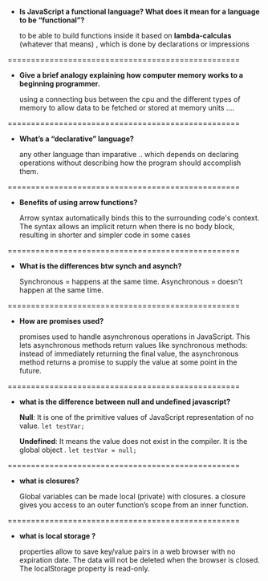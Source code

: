 - **Is JavaScript a functional language? What does it mean for a language to be “functional”?**

  to be able to build functions inside it based on **lambda-calculas** (whatever that means) , which is done by declarations or impressions

==================================================

- **Give a brief analogy explaining how computer memory works to a beginning programmer.**

  using a connecting bus between the cpu and the different types of memory to allow data to be fetched or stored at memory units ....

==================================================

- **What’s a “declarative” language?**

  any other language than imparative .. which depends on declaring operations without describing how the program should accomplish them.

==================================================

- **Benefits of using arrow functions?**

  Arrow syntax automatically binds this to the surrounding code's context. The syntax allows an implicit return when there is no body block, resulting in shorter and simpler code in some cases

==================================================

- **What is the differences btw synch and asynch?**

  Synchronous = happens at the same time. Asynchronous = doesn't happen at the same time.

==================================================

- **How are promises used?**

  promises used to handle asynchronous operations in JavaScript. This lets asynchronous methods return values like synchronous methods: instead of immediately returning the final value, the asynchronous method returns a promise to supply the value at some point in the future.

==================================================

- **what is the difference between null and undefined javascript?**

  **Null**: It is one of the primitive values of JavaScript representation of no value. `let testVar;`

  **Undefined**: It means the value does not exist in the compiler. It is the global object . `let testVar = null;`

==================================================

- **what is closures?**

  Global variables can be made local (private) with closures. a closure gives you access to an outer function’s scope from an inner function.

==================================================

- **what is local storage ?**

  properties allow to save key/value pairs in a web browser with no expiration date. The data will not be deleted when the browser is closed. The localStorage property is read-only.
